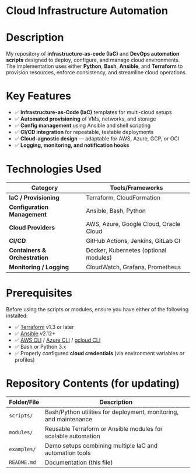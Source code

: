 # Cloud Infrastructure Automation

# Description
My repository of **infrastructure-as-code (IaC)** and **DevOps automation scripts** designed to deploy, configure, and manage cloud environments. 
The implementation uses either **Python**, **Bash**, **Ansible**, and **Terraform** to provision resources, enforce consistency, and streamline 
cloud operations.

# Key Features
   - ✅ **Infrastructure-as-Code (IaC)** templates for multi-cloud setups  
   - ✅ **Automated provisioning** of VMs, networks, and storage  
   - ✅ **Config management** using Ansible and shell scripting  
   - ✅ **CI/CD integration** for repeatable, testable deployments  
   - ✅ **Cloud-agnostic design** — adaptable for AWS, Azure, GCP, or OCI  
   - ✅ **Logging, monitoring, and notification hooks**  

# Technologies Used
| Category                           | Tools/Frameworks                       |
|------------------------------------|----------------------------------------|
| **IaC / Provisioning**             | Terraform, CloudFormation              |
| **Configuration Management**       | Ansible, Bash, Python                  |
| **Cloud Providers**                | AWS, Azure, Google Cloud, Oracle Cloud |
| **CI/CD**                          | GitHub Actions, Jenkins, GitLab CI     |
| **Containers & Orchestration**     | Docker, Kubernetes (optional modules)  |
| **Monitoring / Logging**           | CloudWatch, Grafana, Prometheus        |

# Prerequisites
Before using the scripts or modules, ensure you have either of the following installed:
   - ✅ [Terraform](https://www.terraform.io/downloads) v1.3 or later  
   - ✅ [Ansible](https://www.ansible.com/) v2.12+  
   - ✅ [AWS CLI](https://aws.amazon.com/cli/) / [Azure CLI](https://learn.microsoft.com/en-us/cli/azure/) / [gcloud CLI](https://cloud.google.com/sdk)  
   - ✅ Bash or Python 3.x  
   - ✅ Properly configured **cloud credentials** (via environment variables or profiles)

# Repository Contents (for updating)
| Folder/File    | Description                                                       |
|----------------|-------------------------------------------------------------------|
| `scripts/`     | Bash/Python utilities for deployment, monitoring, and maintenance |
| `modules/`     | Reusable Terraform or Ansible modules for scalable automation     |
| `examples/`    | Demo setups combining multiple IaC and automation tools           |
| `README.md`    | Documentation (this file)                                         |

